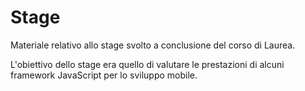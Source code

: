 # Stage

Materiale relativo allo stage svolto a conclusione del corso di Laurea.

L'obiettivo dello stage era quello di valutare le prestazioni di alcuni framework JavaScript per lo sviluppo mobile.
